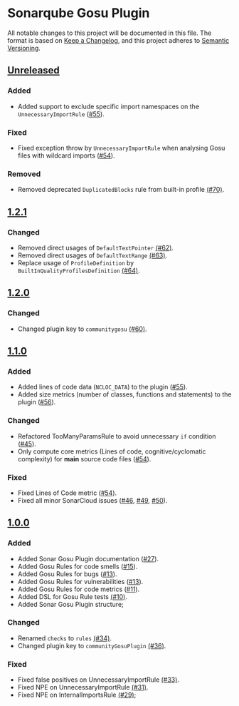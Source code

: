 # Sonarqube Gosu Plugin
All notable changes to this project will be documented in this file.
The format is based on [Keep a Changelog](https://keepachangelog.com/en/1.0.0/),
and this project adheres to [Semantic Versioning](https://semver.org/spec/v2.0.0.html).

## [Unreleased]

### Added
- Added support to exclude specific import namespaces on the `UnnecessaryImportRule` ([#55](https://github.com/FRI-DAY/sonar-gosu-plugin/pull/88)).

### Fixed
- Fixed exception throw by `UnnecessaryImportRule` when analysing Gosu files with wildcard imports ([#54](https://github.com/FRI-DAY/sonar-gosu-plugin/pull/97)).

### Removed
- Removed deprecated `DuplicatedBlocks` rule from built-in profile [(#70)](https://github.com/FRI-DAY/sonar-gosu-plugin/pull/70).

## [1.2.1]

### Changed
- Removed direct usages of `DefaultTextPointer` [(#62)](https://github.com/FRI-DAY/sonar-gosu-plugin/pull/62).
- Removed direct usages of `DefaultTextRange` [(#63)](https://github.com/FRI-DAY/sonar-gosu-plugin/pull/63).
- Replace usage of `ProfileDefinition` by `BuiltInQualityProfilesDefinition` [(#64)](https://github.com/FRI-DAY/sonar-gosu-plugin/pull/64).

## [1.2.0]

### Changed
- Changed plugin key to `communitygosu` [(#60)](https://github.com/FRI-DAY/sonar-gosu-plugin/pull/60).

## [1.1.0]

### Added
- Added lines of code data (`NCLOC_DATA`) to the plugin ([#55](https://github.com/FRI-DAY/sonar-gosu-plugin/pull/55)).
- Added size metrics (number of classes, functions and statements) to the plugin ([#56](https://github.com/FRI-DAY/sonar-gosu-plugin/pull/56)).

### Changed
- Refactored TooManyParamsRule to avoid unnecessary `if` condition ([#45](https://github.com/FRI-DAY/sonar-gosu-plugin/pull/45)).
- Only compute core metrics (Lines of code, cognitive/cyclomatic complexity) for **main** source code files ([#54](https://github.com/FRI-DAY/sonar-gosu-plugin/pull/54)).

### Fixed
- Fixed Lines of Code metric ([#54](https://github.com/FRI-DAY/sonar-gosu-plugin/pull/54)).
- Fixed all minor SonarCloud issues ([#46](https://github.com/FRI-DAY/sonar-gosu-plugin/pull/46), [#49](https://github.com/FRI-DAY/sonar-gosu-plugin/pull/49), [#50](https://github.com/FRI-DAY/sonar-gosu-plugin/pull/50)).

## [1.0.0]

### Added
- Added Sonar Gosu Plugin documentation ([#27](https://github.com/FRI-DAY/sonar-gosu-plugin/pull/27)).
- Added Gosu Rules for code smells ([#15](https://github.com/FRI-DAY/sonar-gosu-plugin/pull/15)).
- Added Gosu Rules for bugs ([#13](https://github.com/FRI-DAY/sonar-gosu-plugin/pull/13)).
- Added Gosu Rules for vulnerabilities ([#13](https://github.com/FRI-DAY/sonar-gosu-plugin/pull/13)).
- Added Gosu Rules for code metrics ([#11](https://github.com/FRI-DAY/sonar-gosu-plugin/pull/11)).
- Added DSL for Gosu Rule tests [(#10)](https://github.com/FRI-DAY/sonar-gosu-plugin/pull/10).
- Added Sonar Gosu Plugin structure;

### Changed
- Renamed `checks` to `rules` [(#34)](https://github.com/FRI-DAY/sonar-gosu-plugin/pull/34).
- Changed plugin key to `communityGosuPlugin` [(#36)](https://github.com/FRI-DAY/sonar-gosu-plugin/pull/36).

### Fixed
- Fixed false positives on UnnecessaryImportRule [(#33)](https://github.com/FRI-DAY/sonar-gosu-plugin/pull/33).
- Fixed NPE on UnnecessaryImportRule [(#31)](https://github.com/FRI-DAY/sonar-gosu-plugin/pull/31).
- Fixed NPE on InternalImportsRule [(#29)](https://github.com/FRI-DAY/sonar-gosu-plugin/pull/29);

[Unreleased]: https://github.com/FRI-DAY/sonar-gosu-plugin/compare/v1.2.1...HEAD
[1.2.1]: https://github.com/FRI-DAY/sonar-gosu-plugin/compare/v1.2.0...v1.2.1
[1.2.0]: https://github.com/FRI-DAY/sonar-gosu-plugin/compare/v1.1.0...v1.2.0
[1.1.0]: https://github.com/FRI-DAY/sonar-gosu-plugin/compare/v1.0.0...v1.1.0
[1.0.0]: https://github.com/FRI-DAY/sonar-gosu-plugin/commits/v1.0.0
